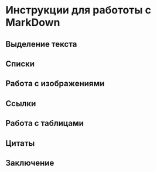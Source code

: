 # Инструкции для работоты с MarkDown

## Выделение текста 

## Списки

## Работа с изображениями

## Ссылки

## Работа с таблицами

## Цитаты

## Заключение